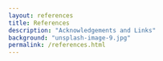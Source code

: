 ```yaml
---
layout: references
title: References
description: "Acknowledgements and Links"
background: "unsplash-image-9.jpg"
permalink: /references.html
---
```

